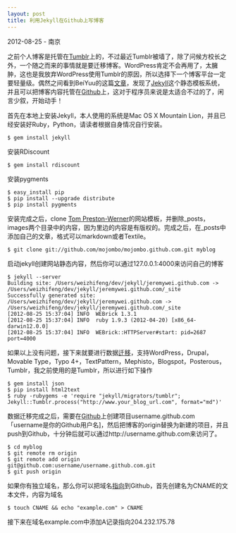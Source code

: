 ```yaml
---
layout: post
title: 利用Jekyll在Github上写博客
---
```


2012-08-25 - 南京

之前个人博客是托管在[Tumblr][1]上的，不过最近Tumblr被墙了，除了问候方校长之外，一个随之而来的事情就是要迁移博客。WordPress肯定不会再用了，太臃肿，这也是我放弃WordPress使用Tumblr的原因，所以选择下一个博客平台一定要轻量级。偶然之间看到BeiYuu的这篇[文章][2]，发现了[Jekyll][3]这个静态模板系统，并且可以把博客内容托管在[Github][4]上，这对于程序员来说是太适合不过的了，闲言少叙，开始动手！

首先在本地上安装Jekyll，本人使用的系统是Mac OS X Mountain Lion，并且已经安装好Ruby，Python，请读者根据自身情况自行安装。
	
	$ gem install jekyll

安装RDiscount

	$ gem install rdiscount

安装pygments
	
	$ easy_install pip
	$ pip install --upgrade distribute
	$ pip install pygments

安装完成之后，clone [Tom Preston-Werner][5]的网站模板，并删除_posts，images两个目录中的内容，因为里边的内容是有版权的。完成之后，在_posts中添加自己的文章，格式可以markdown或者Textile。
	
	$ git clone git://github.com/mojombo/mojombo.github.com.git myblog
		
启动jekyll创建网站静态内容，然后你可以通过127.0.0.1:4000来访问自己的博客
	
	$ jekyll --server
	Building site: /Users/weizhifeng/dev/jekyll/jeremywei.github.com -> /Users/weizhifeng/dev/jekyll/jeremywei.github.com/_site
	Successfully generated site: /Users/weizhifeng/dev/jekyll/jeremywei.github.com -> /Users/weizhifeng/dev/jekyll/jeremywei.github.com/_site
	[2012-08-25 15:37:04] INFO  WEBrick 1.3.1
	[2012-08-25 15:37:04] INFO  ruby 1.9.3 (2012-04-20) [x86_64-darwin12.0.0]
	[2012-08-25 15:37:04] INFO  WEBrick::HTTPServer#start: pid=2687 port=4000

如果以上没有问题，接下来就要进行数据[迁移][7]，支持WordPress，Drupal，Movable Type，Typo 4+，TextPattern，Mephisto，Blogspot，Posterous，Tumblr，我之前使用的是Tumblr，所以进行如下操作
	
	$ gem install json
	$ pip install html2text
	$ ruby -rubygems -e 'require "jekyll/migrators/tumblr"; Jekyll::Tumblr.process("http://www.your_blog_url.com", format="md")'

数据迁移完成之后，需要在[Github][4]上创建项目username.github.com「username是你的Github用户名]，然后把博客的origin替换为新建的项目，并且push到Github，十分钟后就可以通过http://username.github.com来访问了。
	
	$ cd myblog
	$ git remote rm origin
	$ git remote add origin git@github.com:username/username.github.com.git
	$ git push origin 
	
如果你有独立域名，那么你可以把域名[指向][8]到Github，首先创建名为CNAME的文本文件，内容为域名
	
	$ touch CNAME && echo "example.com" > CNAME
	
接下来在域名example.com中添加A记录指向204.232.175.78

[1]: http://www.tumblr.com "Tumblr"
[2]: http://beiyuu.com/github-pages/ "github pages"
[3]: https://github.com/mojombo/jekyll "jekyll"
[4]: http://github.com "github"
[5]: https://github.com/mojombo/mojombo.github.com "Tom Preston-Werner"
[6]: https://github.com/mojombo "mojombo"
[7]: https://github.com/mojombo/jekyll/wiki/Blog-Migrations "migrations"
[8]: https://help.github.com/articles/setting-up-a-custom-domain-with-pages "custom domain"

